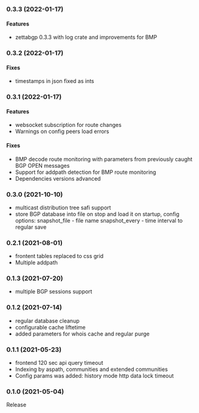 ### 0.3.3 (2022-01-17)

#### Features
* zettabgp 0.3.3 with log crate and improvements for BMP

### 0.3.2 (2022-01-17)

#### Fixes
* timestamps in json fixed as ints

### 0.3.1 (2022-01-17)

#### Features
* websocket subscription for route changes
* Warnings on config peers load errors

#### Fixes
* BMP decode route monitoring with parameters from previously caught BGP OPEN messages
* Support for addpath detection for BMP route monitoring
* Dependencies versions advanced

### 0.3.0 (2021-10-10)

* multicast distribution tree safi support
* store BGP database into file on stop and load it on startup, config options:
   snapshot_file - file name
   snapshot_every - time interval to regular save

### 0.2.1 (2021-08-01)

* frontent tables replaced to css grid
* Multiple addpath 

### 0.1.3 (2021-07-20)

* multiple BGP sessions support

### 0.1.2 (2021-07-14)

* regular database cleanup
* configurable cache liftetime
* added parameters for whois cache and regular purge

### 0.1.1 (2021-05-23)

* frontend 120 sec api query timeout
* Indexing by aspath, communities and extended communities
* Config params was added:
 history mode
 http data lock timeout


### 0.1.0 (2021-05-04)

Release



